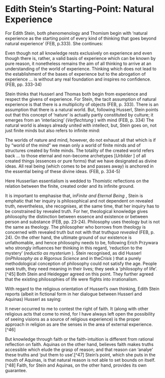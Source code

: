 Edith Stein’s Starting-Point: Natural Experience
================================================

For Edith Stein, both phenomenology and Thomism begin with ‘natural
experience as the starting point of every kind of thinking that goes
beyond natural experience’ (FEB, p.333). She continues:

Even though not all knowledge rests exclusively on experience and even
though there is, rather, a valid basis of experience which can be known
by pure reason, it nonetheless remains the aim of all thinking to arrive
at an understanding of the world of experience. Thinking which does not
lead to the establishment of the bases of experience but to the
abrogation of experience … is without any real foundation and inspires
no confidence. (FEB, pp. 333-34)

Stein thinks that Husserl and Thomas both begin from experience and
respect the givens of experience. For Stein, the tacit assumption of
natural experience is that there is a multiplicity of objects (FEB, p.
333). There is an assumption that there is a natural world. But,
following Husserl, Stein points out that this concept of ‘nature’ is
actually partly constituted by culture; it emerges from an ‘interlacing’
(*Verflechtung* ) with mind (FEB, p. 334) The natural world is always
already united with intellect, but, Stein goes on, not just finite minds
but also refers to infinite mind:

The worlds of nature and mind, however, do not exhaust all that which is
if by “world of the mind” we mean only a world of finite minds and of
structures created by finite minds. The totality of the created world
refers back … to those eternal and non-become archetypes [*Urbilder* ]
of all created things (essences or pure forms) that we have designated
as divine ideas. All real being (which comes to be and passes away) is
anchored in the essential being of these divine ideas. (FEB, p. 334-5)

Here Husserlian essentialism is wedded to Thomistic reflections on the
relation between the finite, created order and its infinite ground.

It is important to emphasise that, in*Finite and Eternal Being* , Stein
is emphatic that her inquiry is philosophical and not dependent on
revealed truth, nevertheless, she recognises, at the same time, that her
inquiry has to be constrained by revealed truth. For her, theological
knowledge gives philosophy the distinction between essence and existence
or between person and substance (FEB, pp. 23-24). Philosophy uses
theology but is not the same as theology. The philosopher who borrows
from theology is concerned with revealed truth but not with that
truth*qua revealed* (FEB, p. 24). On the other hand, the ultimate ground
of our existence is unfathomable, and hence philosophy needs to be,
following Erich Przywara who strongly influences her thinking in this
regard, ‘reduction to the mystery’ (*reductio as mysterium* ). Stein
recognised, as did Husserl (in*Philosophy as a Rigorous Science* and in
the*Crisis* ) that a purely methodological conception of philosophy
could not satisfy the age. People seek truth, they need meaning in their
lives; they seek a ‘philosophy of life’.[^45] Both Stein and Heidegger
agreed on this point. They further agreed that the existing philosophies
of life were flights into irrationalism.

With regard to the religious orientation of Husserl’s own thinking,
Edith Stein reports (albeit in fictional form in her dialogue between
Husserl and Aquinas) Husserl as saying:

It never occurred to me to contest the right of faith. It (along with
other religious acts that come to mind, for I have always left open the
possibility of seeing visions as a source of religious experience) is
the proper approach in religion as are the senses in the area of
external experience.[^46]

But knowledge through faith or the faith-intuition is different from
rational reflection on faith. Aquinas on the other hand, believes faith
makes truths accessible which elude the grasp of reason; and that reason
can ‘analye’ these truths and ‘put them to use’.[^47] Stein’s point,
which she puts in the mouth of Aquinas, is that natural reason is not
able to set bounds on itself.[^48] Faith, for Stein and Aquinas, on the
other hand, provides its own guarantee.


